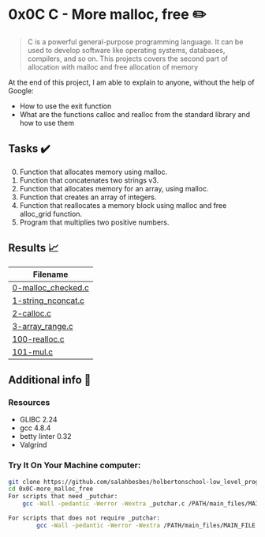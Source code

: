 # 0x0C C - More malloc, free :pencil2:

> C is a powerful general-purpose programming language. It can be used to develop software like operating systems, databases, compilers, and so on. This projects covers the second part of allocation with malloc and free allocation of memory

  At the end of this project, I am able to explain to anyone, without the help of Google:

* How to use the exit function
* What are the functions calloc and realloc from the standard library and how to use them
  
## Tasks :heavy_check_mark:

0. Function that allocates memory using malloc.
1. Function that concatenates two strings v3.
2. Function that allocates memory for an array, using malloc.
3. Function that creates an array of integers.
4. Function that reallocates a memory block using malloc and free alloc_grid function.
5. Program that multiplies two positive numbers.

## Results :chart_with_upwards_trend:

| Filename |
| ------ |
| [0-malloc_checked.c](https://github.com/salahbesbes/holbertonschool-low_level_programming/blob/master/0x0C-more_malloc_free/0-malloc_checked.c)|
| [1-string_nconcat.c](https://github.com/salahbesbes/holbertonschool-low_level_programming/blob/master/0x0C-more_malloc_free/1-string_nconcat.c)|
| [2-calloc.c](https://github.com/salahbesbes/holbertonschool-low_level_programming/blob/master/0x0B-malloc_free/3-alloc_grid.c)|
| [3-array_range.c](https://github.com/salahbesbes/holbertonschool-low_level_programming/blob/master/0x0C-more_malloc_free/3-array_range.c)|
| [100-realloc.c](https://github.com/salahbesbes/holbertonschool-low_level_programming/blob/master/0x0C-more_malloc_free/100-realloc.c)|
| [101-mul.c](https://github.com/salahbesbes/holbertonschool-low_level_programming/blob/master/0x0C-more_malloc_free/101-mul.c)| (Work in progress)

## Additional info :construction:
### Resources

- GLIBC 2.24
- gcc 4.8.4
- betty linter 0.32
- Valgrind


### Try It On Your Machine computer:	
```bash
git clone https://github.com/salahbesbes/holbertonschool-low_level_programming.git
cd 0x0C-more_malloc_free
For scripts that need _putchar:
    gcc -Wall -pedantic -Werror -Wextra _putchar.c /PATH/main_files/MAIN_FILE.c FILENAME.c -o NEW_FILENAME

For scripts that does not require _putchar:
        gcc -Wall -pedantic -Werror -Wextra /PATH/main_files/MAIN_FILE.c FILENAME.c -o NEW_FILENAME
```

